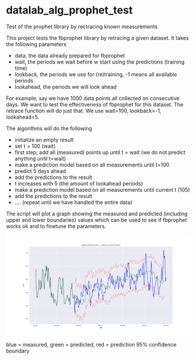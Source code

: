 # datalab_alg_prophet_test
Test of the prophet library by rectracing known measurements

This project tests the fbprophet library by retracing a given dataset. It takes the following parameters

* data, the data already prepared for fbprophet
* wait, the periods we wait before w start using the predictions (training time)
* lookback, the periods we use for (re)training, -1 means all available periods
* lookahead, the periods we will look ahead

For example; say we have 1000 data points all collected on consecutive days. We want to test the effectiveness of 
fbprophet for this dataset. The retrace function will do just that. We use wait=100, lookback=-1, lookahead=5.

The algorithms will do the following

* initialize an empty result 
* set t = 100 (wait)
* first step; add all (measured) points up until t = wait (we do not predict anything until t=wait)
* make a prediction model based on all measurements until t=100
* predict 5 days ahead
* add the predictions to the result
* t increases with 5 (the amount of lookahead periods)
* make a prediction model based on all measurements until current t (105)
* add the predictions to the result
* .... (repeat until we have handled the entire data)

The script will plot a graph showing the measured and predicted (including upper and lower boundaries) values which can be used to see if fbprophet works ok and to finetune the parameters.

![alt text](https://github.com/waternet/datalab_alg_prophet_test/blob/master/img/sample_output.png)

blue = measured, green = predicted, red = prediction 95% confidence boundary
